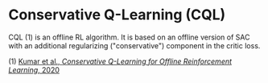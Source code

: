 # Conservative Q-Learning (CQL)

CQL (1) is an offline RL algorithm. It is based on an offline version of SAC
with an additional regularizing ("conservative") component in the critic loss.

(1) [Kumar et al., *Conservative Q-Learning for Offline Reinforcement Learning*,
2020](https://arxiv.org/abs/2006.04779)
